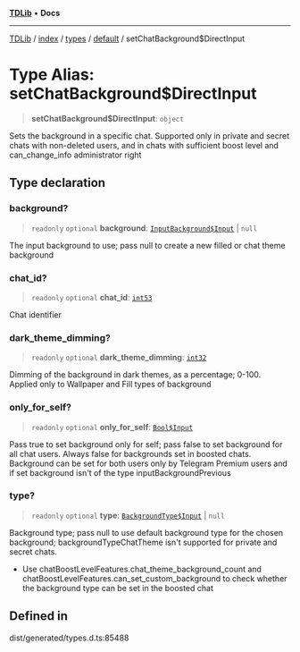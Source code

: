 [**TDLib**](../../../../../../README.md) • **Docs**

***

[TDLib](../../../../../../modules.md) / [index](../../../../../README.md) / [types](../../../README.md) / [default](../README.md) / setChatBackground$DirectInput

# Type Alias: setChatBackground$DirectInput

> **setChatBackground$DirectInput**: `object`

Sets the background in a specific chat. Supported only in private and secret chats with non-deleted users, and in chats with sufficient boost level and can_change_info administrator right

## Type declaration

### background?

> `readonly` `optional` **background**: [`InputBackground$Input`](InputBackground$Input.md) \| `null`

The input background to use; pass null to create a new filled or chat theme background

### chat\_id?

> `readonly` `optional` **chat\_id**: [`int53`](int53-1.md)

Chat identifier

### dark\_theme\_dimming?

> `readonly` `optional` **dark\_theme\_dimming**: [`int32`](int32-1.md)

Dimming of the background in dark themes, as a percentage; 0-100. Applied only to Wallpaper and Fill types of background

### only\_for\_self?

> `readonly` `optional` **only\_for\_self**: [`Bool$Input`](Bool$Input.md)

Pass true to set background only for self; pass false to set background for all chat users. Always false for backgrounds set in boosted chats. Background can be set for both users only by Telegram Premium users and if set background isn't of the type inputBackgroundPrevious

### type?

> `readonly` `optional` **type**: [`BackgroundType$Input`](BackgroundType$Input.md) \| `null`

Background type; pass null to use default background type for the chosen background; backgroundTypeChatTheme isn't supported for private and secret chats.

- Use chatBoostLevelFeatures.chat_theme_background_count and chatBoostLevelFeatures.can_set_custom_background to check whether the background type can be set in the boosted chat

## Defined in

dist/generated/types.d.ts:85488
